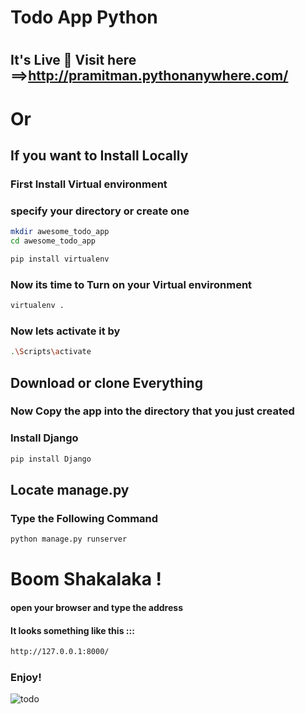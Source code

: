 # Todo App Python
#
## It's Live 🎉 Visit here ==>http://pramitman.pythonanywhere.com/
#
# Or 
## If you want to Install Locally
### First Install Virtual environment
### specify your directory or create one
~~~bash 
mkdir awesome_todo_app
cd awesome_todo_app
~~~
~~~bash 
pip install virtualenv
~~~
### Now its time to Turn on your Virtual environment
~~~bash 
virtualenv .
~~~
### Now lets activate it by
~~~bash 
.\Scripts\activate
~~~
## Download or clone Everything 
### Now Copy the app into the directory that you just created
### Install Django
~~~bash 
pip install Django
~~~
## Locate manage.py
### Type the Following Command
~~~bash 
python manage.py runserver
~~~
# Boom Shakalaka !
#### open your browser and type the address 
#### It looks something like this :::
~~~bash
http://127.0.0.1:8000/
~~~
### Enjoy!
![todo](https://user-images.githubusercontent.com/37651620/79040418-16a95480-7c08-11ea-8c5f-d60a90ee2082.png)
